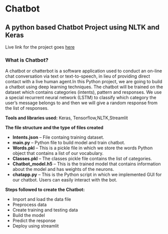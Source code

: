 # Chatbot
## A python based Chatbot Project using NLTK and Keras

Live link for the project goes [here](https://share.streamlit.io/atinder01/chatbot/main/chatapp.py)

### What is Chatbot?

A chatbot or chatterbot is a software application used to conduct an on-line chat conversation via text or text-to-speech, in lieu of providing direct contact with a live human agent.In this Python project, we are going to build a chatbot using deep learning techniques. The chatbot will be trained on the dataset which contains categories (intents), pattern and responses. We use a special recurrent neural network (LSTM) to classify which category the user’s message belongs to and then we will give a random response from the list of responses.

**Tools and libraries used:** Keras, Tensorflow,NLTK,Streamlit

**The file structure and the type of files created**
* **Intents.json** – File containg training dataset.
* **main.py** – Python file to build model and train chatbot.
* **Words.pkl** – This is a pickle file in which we store the words Python object that contains a list of our vocabulary.
* **Classes.pkl** – The classes pickle file contains the list of categories.
* **Chatbot_model.h5** – This is the trained model that contains information about the model and has weights of the neurons.
* **chatapp.py** – This is the Python script in which we implemented GUI for our chatbot. Users can easily interact with the bot.

**Steps followed to create the Chatbot:**

* Import and load the data file
* Preprocess data
* Create training and testing data
* Build the model
* Predict the response
* Deploy using streamlit

